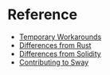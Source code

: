 # Reference

- [Temporary Workarounds](./temporary_workarounds.md)
- [Differences from Rust](./rust_differences.md)
- [Differences from Solidity](./solidity_differences.md)
- [Contributing to Sway](./contributing_to_sway.md)
